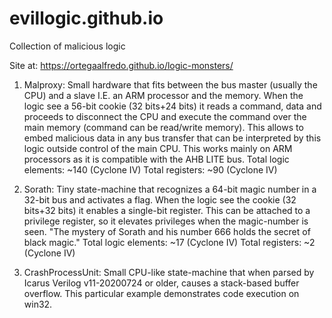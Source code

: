 # evillogic.github.io
Collection of malicious logic

Site at: https://ortegaalfredo.github.io/logic-monsters/

1. Malproxy: Small hardware that fits between the bus master (usually the CPU) and a slave I.E. an ARM processor and the memory. When the logic see a 56-bit cookie (32 bits+24 bits) it reads a command, data and proceeds to disconnect the CPU and execute the command over the main memory (command can be read/write memory). This allows to embed malicious data in any bus transfer that can be interpreted by this logic outside control of the main CPU. This works mainly on ARM processors as it is compatible with the AHB LITE bus.
Total logic elements: ~140 (Cyclone IV)
Total registers: ~90 (Cyclone IV)

2. Sorath: Tiny state-machine that recognizes a 64-bit magic number in a 32-bit bus and activates a flag. When the logic see the cookie (32 bits+32 bits) it enables a single-bit register. This can be attached to a privilege register, so it elevates privileges when the magic-number is seen. "The mystery of Sorath and his number 666 holds the secret of black magic."
Total logic elements: ~17 (Cyclone IV)
Total registers: ~2 (Cyclone IV)

3. CrashProcessUnit: Small CPU-like state-machine that when parsed by Icarus Verilog v11-20200724 or older, causes a stack-based buffer overflow. This particular example demonstrates code execution on win32.

